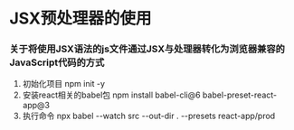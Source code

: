 # JSX预处理器的使用

### 关于将使用JSX语法的js文件通过JSX与处理器转化为浏览器兼容的JavaScript代码的方式

1. 初始化项目 npm init -y
2. 安装react相关的babel包 npm install babel-cli@6 babel-preset-react-app@3
3. 执行命令 npx babel --watch src --out-dir . --presets react-app/prod 

